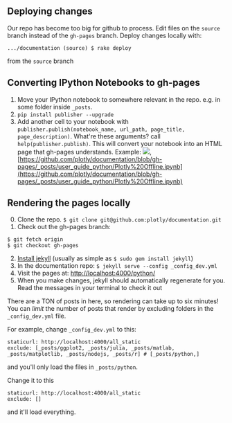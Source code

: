 ## Deploying changes
Our repo has become too big for github to process. Edit files on the `source` branch instead of the `gh-pages` branch. Deploy changes locally with:
```
.../documentation (source) $ rake deploy
```

from the `source` branch

## Converting IPython Notebooks to gh-pages

1. Move your IPython notebook to somewhere relevant in the repo. e.g. in some folder inside `_posts`.
2. `pip install publisher --upgrade`
3. Add another cell to your notebook with `publisher.publish(notebook_name, url_path, page_title, page_description)`. What're these arguments? call `help(publisher.publish)`. This will convert your notebook into an HTML page that gh-pages understands. Example: ![](http://i.imgur.com/SDcuOkv.png), [https://github.com/plotly/documentation/blob/gh-pages/_posts/user_guide_python/Plotly%20Offline.ipynb](https://github.com/plotly/documentation/blob/gh-pages/_posts/user_guide_python/Plotly%20Offline.ipynb)


## Rendering the pages locally
0. Clone the repo. `$ git clone git@github.com:plotly/documentation.git`
1. Check out the gh-pages branch: 

  ```
  $ git fetch origin
  $ git checkout gh-pages
  ```
2. [Install jekyll](http://jekyllrb.com/docs/installation/) (usually as simple as `$ sudo gem install jekyll`)
3. In the documentation repo: `$ jekyll serve --config _config_dev.yml`
4. Visit the pages at: [http://localhost:4000/python/](http://localhost:4000/python/)
5. When you make changes, jekyll should automatically regenerate for you. Read the messages in your terminal to check it out

There are a TON of posts in here, so rendering can take up to
six minutes! You can *limit* the number of posts that render by
excluding folders in the `_config_dev.yml` file.

For example, change `_config_dev.yml` to this:

```
staticurl: http://localhost:4000/all_static
exclude: [_posts/ggplot2, _posts/julia, _posts/matlab, _posts/matplotlib, _posts/nodejs, _posts/r] # [_posts/python,]
```

and you'll only load the files in `_posts/python`.

Change it to this

```
staticurl: http://localhost:4000/all_static
exclude: []
```

and it'll load everything.

